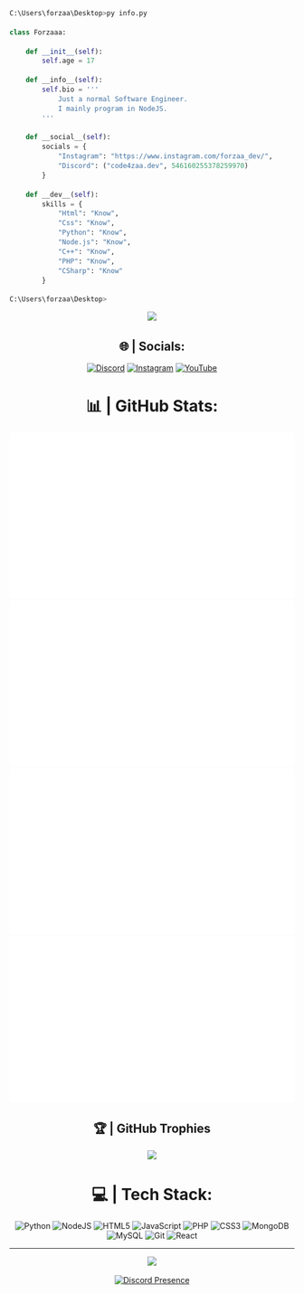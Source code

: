 ```python
C:\Users\forzaa\Desktop>py info.py

class Forzaaa:

    def __init__(self):
        self.age = 17

    def __info__(self):
        self.bio = '''
            Just a normal Software Engineer.
            I mainly program in NodeJS.
        '''

    def __social__(self):
        socials = {
            "Instagram": "https://www.instagram.com/forzaa_dev/",
            "Discord": ("code4zaa.dev", 546160255378259970)
        }

    def __dev__(self):
        skills = {
            "Html": "Know",
            "Css": "Know",
            "Python": "Know",
            "Node.js": "Know",
            "C++": "Know",
            "PHP": "Know",
            "CSharp": "Know"
        }

C:\Users\forzaa\Desktop>
```

<div align="center">
  
![](https://moe-counter.glitch.me/get/@Code4Zaaa?theme=rule34)

## 🌐 | Socials:
[![Discord](https://img.shields.io/badge/Discord-%237289DA.svg?logo=discord&logoColor=white)](TSdpyMMfrU) [![Instagram](https://img.shields.io/badge/Instagram-%23E4405F.svg?logo=Instagram&logoColor=white)](https://instagram.com/zaaa81.hx) [![YouTube](https://img.shields.io/badge/YouTube-%23FF0000.svg?logo=YouTube&logoColor=white)](https://youtube.com/@Code4Zaaa) 

# 📊 | GitHub Stats:
![](https://raw.githubusercontent.com/Code4Zaaa/github-stats/master/generated/overview.svg#gh-dark-mode-only)
![](https://raw.githubusercontent.com/Code4Zaaa/github-stats/master/generated/overview.svg#gh-light-mode-only)
![](https://raw.githubusercontent.com/Code4Zaaa/github-stats/master/generated/languages.svg#gh-dark-mode-only)
![](https://raw.githubusercontent.com/Code4Zaaa/github-stats/master/generated/languages.svg#gh-light-mode-only)

## 🏆 | GitHub Trophies
![](https://github-profile-trophy.vercel.app/?username=Code4Zaaa&theme=radical&no-frame=false&no-bg=true&margin-w=4)

# 💻 | Tech Stack:
![Python](https://img.shields.io/badge/python-3670A0?style=for-the-badge&logo=python&logoColor=ffdd54) ![NodeJS](https://img.shields.io/badge/node.js-6DA55F?style=for-the-badge&logo=node.js&logoColor=white) ![HTML5](https://img.shields.io/badge/html5-%23E34F26.svg?style=for-the-badge&logo=html5&logoColor=white) ![JavaScript](https://img.shields.io/badge/javascript-%23323330.svg?style=for-the-badge&logo=javascript&logoColor=%23F7DF1E) ![PHP](https://img.shields.io/badge/php-%23777BB4.svg?style=for-the-badge&logo=php&logoColor=white) ![CSS3](https://img.shields.io/badge/css3-%231572B6.svg?style=for-the-badge&logo=css3&logoColor=white) ![MongoDB](https://img.shields.io/badge/MongoDB-%234ea94b.svg?style=for-the-badge&logo=mongodb&logoColor=white) ![MySQL](https://img.shields.io/badge/mysql-4479A1.svg?style=for-the-badge&logo=mysql&logoColor=white) ![Git](https://img.shields.io/badge/git-%23F05033.svg?style=for-the-badge&logo=git&logoColor=white) ![React](https://img.shields.io/badge/react-%2320232a.svg?style=for-the-badge&logo=react&logoColor=%2361DAFB)


---
[![](https://visitcount.itsvg.in/api?id=Code4Zaaa&icon=2&color=12)](https://visitcount.itsvg.in)

[![Discord Presence](https://lanyard.cnrad.dev/api/546160255378259970)](https://discord.com/users/546160255378259970)
</div>

